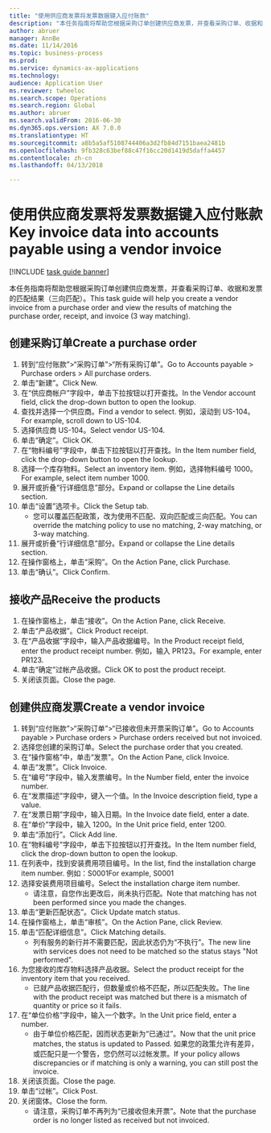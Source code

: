 ```yaml
--- 
title: "使用供应商发票将发票数据键入应付账款"
description: "本任务指南将帮助您根据采购订单创建供应商发票，并查看采购订单、收据和发票的匹配结果（三向匹配）。"
author: abruer
manager: AnnBe
ms.date: 11/14/2016
ms.topic: business-process
ms.prod: 
ms.service: dynamics-ax-applications
ms.technology: 
audience: Application User
ms.reviewer: twheeloc
ms.search.scope: Operations
ms.search.region: Global
ms.author: abruer
ms.search.validFrom: 2016-06-30
ms.dyn365.ops.version: AX 7.0.0
ms.translationtype: HT
ms.sourcegitcommit: a8b5a5af5108744406a3d2fb84d7151baea2481b
ms.openlocfilehash: 9fb328c63bef88c47f16cc20d1419d5daffa4457
ms.contentlocale: zh-cn
ms.lasthandoff: 04/13/2018

---
```

# <a name="key-invoice-data-into-accounts-payable-using-a-vendor-invoice"></a><span data-ttu-id="a7c03-103">使用供应商发票将发票数据键入应付账款</span><span class="sxs-lookup"><span data-stu-id="a7c03-103">Key invoice data into accounts payable using a vendor invoice</span></span>

[!INCLUDE [task guide banner](../../includes/task-guide-banner.md)]

<span data-ttu-id="a7c03-104">本任务指南将帮助您根据采购订单创建供应商发票，并查看采购订单、收据和发票的匹配结果（三向匹配）。</span><span class="sxs-lookup"><span data-stu-id="a7c03-104">This task guide will help you create a vendor invoice from a purchase order and view the results of matching the purchase order, receipt, and invoice (3 way matching).</span></span>


## <a name="create-a-purchase-order"></a><span data-ttu-id="a7c03-105">创建采购订单</span><span class="sxs-lookup"><span data-stu-id="a7c03-105">Create a purchase order</span></span>
1. <span data-ttu-id="a7c03-106">转到“应付账款”>“采购订单”>“所有采购订单”。</span><span class="sxs-lookup"><span data-stu-id="a7c03-106">Go to Accounts payable > Purchase orders > All purchase orders.</span></span>
2. <span data-ttu-id="a7c03-107">单击“新建”。</span><span class="sxs-lookup"><span data-stu-id="a7c03-107">Click New.</span></span>
3. <span data-ttu-id="a7c03-108">在“供应商帐户”字段中，单击下拉按钮以打开查找。</span><span class="sxs-lookup"><span data-stu-id="a7c03-108">In the Vendor account field, click the drop-down button to open the lookup.</span></span>
4. <span data-ttu-id="a7c03-109">查找并选择一个供应商。</span><span class="sxs-lookup"><span data-stu-id="a7c03-109">Find a vendor to select.</span></span> <span data-ttu-id="a7c03-110">例如，滚动到 US-104。</span><span class="sxs-lookup"><span data-stu-id="a7c03-110">For example, scroll down to US-104.</span></span>
5. <span data-ttu-id="a7c03-111">选择供应商 US-104。</span><span class="sxs-lookup"><span data-stu-id="a7c03-111">Select vendor US-104.</span></span>
6. <span data-ttu-id="a7c03-112">单击“确定”。</span><span class="sxs-lookup"><span data-stu-id="a7c03-112">Click OK.</span></span>
7. <span data-ttu-id="a7c03-113">在“物料编号”字段中，单击下拉按钮以打开查找。</span><span class="sxs-lookup"><span data-stu-id="a7c03-113">In the Item number field, click the drop-down button to open the lookup.</span></span>
8. <span data-ttu-id="a7c03-114">选择一个库存物料。</span><span class="sxs-lookup"><span data-stu-id="a7c03-114">Select an inventory item.</span></span> <span data-ttu-id="a7c03-115">例如，选择物料编号 1000。</span><span class="sxs-lookup"><span data-stu-id="a7c03-115">For example, select item number 1000.</span></span>
9. <span data-ttu-id="a7c03-116">展开或折叠“行详细信息”部分。</span><span class="sxs-lookup"><span data-stu-id="a7c03-116">Expand or collapse the Line details section.</span></span>
10. <span data-ttu-id="a7c03-117">单击“设置”选项卡。</span><span class="sxs-lookup"><span data-stu-id="a7c03-117">Click the Setup tab.</span></span>
    * <span data-ttu-id="a7c03-118">您可以覆盖匹配政策，改为使用不匹配、双向匹配或三向匹配。</span><span class="sxs-lookup"><span data-stu-id="a7c03-118">You can override the matching policy to use no matching, 2-way matching, or 3-way matching.</span></span>  
11. <span data-ttu-id="a7c03-119">展开或折叠“行详细信息”部分。</span><span class="sxs-lookup"><span data-stu-id="a7c03-119">Expand or collapse the Line details section.</span></span>
12. <span data-ttu-id="a7c03-120">在操作窗格上，单击“采购”。</span><span class="sxs-lookup"><span data-stu-id="a7c03-120">On the Action Pane, click Purchase.</span></span>
13. <span data-ttu-id="a7c03-121">单击“确认”。</span><span class="sxs-lookup"><span data-stu-id="a7c03-121">Click Confirm.</span></span>

## <a name="receive-the-products"></a><span data-ttu-id="a7c03-122">接收产品</span><span class="sxs-lookup"><span data-stu-id="a7c03-122">Receive the products</span></span>
1. <span data-ttu-id="a7c03-123">在操作窗格上，单击“接收”。</span><span class="sxs-lookup"><span data-stu-id="a7c03-123">On the Action Pane, click Receive.</span></span>
2. <span data-ttu-id="a7c03-124">单击“产品收据”。</span><span class="sxs-lookup"><span data-stu-id="a7c03-124">Click Product receipt.</span></span>
3. <span data-ttu-id="a7c03-125">在“产品收据”字段中，输入产品收据编号。</span><span class="sxs-lookup"><span data-stu-id="a7c03-125">In the Product receipt field, enter the product receipt number.</span></span> <span data-ttu-id="a7c03-126">例如，输入 PR123。</span><span class="sxs-lookup"><span data-stu-id="a7c03-126">For example, enter PR123.</span></span>
4. <span data-ttu-id="a7c03-127">单击“确定”过帐产品收据。</span><span class="sxs-lookup"><span data-stu-id="a7c03-127">Click OK to post the product receipt.</span></span>
5. <span data-ttu-id="a7c03-128">关闭该页面。</span><span class="sxs-lookup"><span data-stu-id="a7c03-128">Close the page.</span></span>

## <a name="create-a-vendor-invoice"></a><span data-ttu-id="a7c03-129">创建供应商发票</span><span class="sxs-lookup"><span data-stu-id="a7c03-129">Create a vendor invoice</span></span>
1. <span data-ttu-id="a7c03-130">转到“应付账款”>“采购订单”>“已接收但未开票采购订单”。</span><span class="sxs-lookup"><span data-stu-id="a7c03-130">Go to Accounts payable > Purchase orders > Purchase orders received but not invoiced.</span></span>
2. <span data-ttu-id="a7c03-131">选择您创建的采购订单。</span><span class="sxs-lookup"><span data-stu-id="a7c03-131">Select the purchase order that you created.</span></span>
3. <span data-ttu-id="a7c03-132">在“操作窗格”中，单击“发票”。</span><span class="sxs-lookup"><span data-stu-id="a7c03-132">On the Action Pane, click Invoice.</span></span>
4. <span data-ttu-id="a7c03-133">单击“发票”。</span><span class="sxs-lookup"><span data-stu-id="a7c03-133">Click Invoice.</span></span>
5. <span data-ttu-id="a7c03-134">在“编号”字段中，输入发票编号。</span><span class="sxs-lookup"><span data-stu-id="a7c03-134">In the Number field, enter the invoice number.</span></span>
6. <span data-ttu-id="a7c03-135">在“发票描述”字段中，键入一个值。</span><span class="sxs-lookup"><span data-stu-id="a7c03-135">In the Invoice description field, type a value.</span></span>
7. <span data-ttu-id="a7c03-136">在“发票日期”字段中，输入日期。</span><span class="sxs-lookup"><span data-stu-id="a7c03-136">In the Invoice date field, enter a date.</span></span>
8. <span data-ttu-id="a7c03-137">在“单价”字段中，输入 1200。</span><span class="sxs-lookup"><span data-stu-id="a7c03-137">In the Unit price field, enter 1200.</span></span>
9. <span data-ttu-id="a7c03-138">单击“添加行”。</span><span class="sxs-lookup"><span data-stu-id="a7c03-138">Click Add line.</span></span>
10. <span data-ttu-id="a7c03-139">在“物料编号”字段中，单击下拉按钮以打开查找。</span><span class="sxs-lookup"><span data-stu-id="a7c03-139">In the Item number field, click the drop-down button to open the lookup.</span></span>
11. <span data-ttu-id="a7c03-140">在列表中，找到安装费用项目编号。</span><span class="sxs-lookup"><span data-stu-id="a7c03-140">In the list, find the installation charge item number.</span></span> <span data-ttu-id="a7c03-141">例如：S0001</span><span class="sxs-lookup"><span data-stu-id="a7c03-141">For example, S0001</span></span>
12. <span data-ttu-id="a7c03-142">选择安装费用项目编号。</span><span class="sxs-lookup"><span data-stu-id="a7c03-142">Select the installation charge item number.</span></span>
    * <span data-ttu-id="a7c03-143">请注意，自您作出更改后，尚未执行匹配。</span><span class="sxs-lookup"><span data-stu-id="a7c03-143">Note that matching has not been performed since you made the changes.</span></span>  
13. <span data-ttu-id="a7c03-144">单击“更新匹配状态”。</span><span class="sxs-lookup"><span data-stu-id="a7c03-144">Click Update match status.</span></span>
14. <span data-ttu-id="a7c03-145">在操作窗格上，单击“审核”。</span><span class="sxs-lookup"><span data-stu-id="a7c03-145">On the Action Pane, click Review.</span></span>
15. <span data-ttu-id="a7c03-146">单击“匹配详细信息”。</span><span class="sxs-lookup"><span data-stu-id="a7c03-146">Click Matching details.</span></span>
    * <span data-ttu-id="a7c03-147">列有服务的新行并不需要匹配，因此状态仍为“不执行”。</span><span class="sxs-lookup"><span data-stu-id="a7c03-147">The new line with services does not need to be matched so the status stays "Not performed".</span></span>  
16. <span data-ttu-id="a7c03-148">为您接收的库存物料选择产品收据。</span><span class="sxs-lookup"><span data-stu-id="a7c03-148">Select the product receipt for the inventory item that you received.</span></span>
    * <span data-ttu-id="a7c03-149">已就产品收据匹配行，但数量或价格不匹配，所以匹配失败。</span><span class="sxs-lookup"><span data-stu-id="a7c03-149">The line with the product receipt was matched but there is a mismatch of quantity or price so it fails.</span></span>  
17. <span data-ttu-id="a7c03-150">在“单位价格”字段中，输入一个数字。</span><span class="sxs-lookup"><span data-stu-id="a7c03-150">In the Unit price field, enter a number.</span></span>
    * <span data-ttu-id="a7c03-151">由于单位价格匹配，因而状态更新为“已通过”。</span><span class="sxs-lookup"><span data-stu-id="a7c03-151">Now that the unit price matches, the status is updated to Passed.</span></span> <span data-ttu-id="a7c03-152">如果您的政策允许有差异，或匹配只是一个警告，您仍然可以过帐发票。</span><span class="sxs-lookup"><span data-stu-id="a7c03-152">If your policy allows discrepancies or if matching is only a warning, you can still post the invoice.</span></span>  
18. <span data-ttu-id="a7c03-153">关闭该页面。</span><span class="sxs-lookup"><span data-stu-id="a7c03-153">Close the page.</span></span>
19. <span data-ttu-id="a7c03-154">单击“过帐”。</span><span class="sxs-lookup"><span data-stu-id="a7c03-154">Click Post.</span></span>
20. <span data-ttu-id="a7c03-155">关闭窗体。</span><span class="sxs-lookup"><span data-stu-id="a7c03-155">Close the form.</span></span>
    * <span data-ttu-id="a7c03-156">请注意，采购订单不再列为“已接收但未开票”。</span><span class="sxs-lookup"><span data-stu-id="a7c03-156">Note that the purchase order is no longer listed as received but not invoiced.</span></span>  


